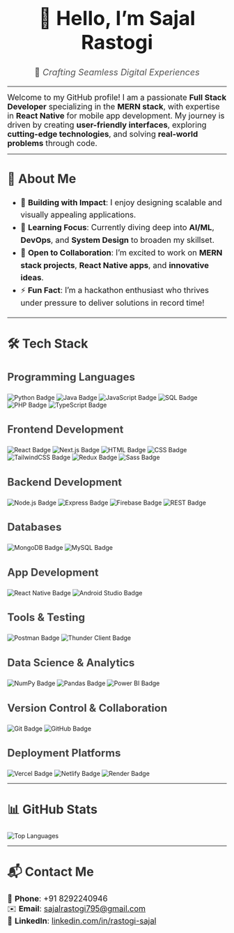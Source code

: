 <div align="center">
  <h1 style="font-size: 45px;">👋 Hello, I’m <b>Sajal Rastogi</b></h1>
  <p style="font-size: 20px; color: #555;">🎯 <i>Crafting Seamless Digital Experiences</i></p>
</div>

---

<div style="font-size: 18px;">
Welcome to my GitHub profile! I am a passionate <b>Full Stack Developer</b> specializing in the <b>MERN stack</b>, with expertise in <b>React Native</b> for mobile app development. My journey is driven by creating <b>user-friendly interfaces</b>, exploring <b>cutting-edge technologies</b>, and solving <b>real-world problems</b> through code.
</div>

---

<h2 style="font-size: 28px; color: #333;">🚀 About Me</h2>
<ul style="font-size: 18px; line-height: 1.6;">
  <li>🔭 <b>Building with Impact</b>: I enjoy designing scalable and visually appealing applications.</li>
  <li>🌱 <b>Learning Focus</b>: Currently diving deep into <b>AI/ML</b>, <b>DevOps</b>, and <b>System Design</b> to broaden my skillset.</li>
  <li>🤝 <b>Open to Collaboration</b>: I’m excited to work on <b>MERN stack projects</b>, <b>React Native apps</b>, and <b>innovative ideas</b>.</li>
  <li>⚡ <b>Fun Fact</b>: I’m a hackathon enthusiast who thrives under pressure to deliver solutions in record time!</li>
</ul>

---

<h2 style="font-size: 28px; color: #333;">🛠️ Tech Stack</h2>

<h3 style="font-size: 24px; color: #444;">Programming Languages</h3>
<p>
  <img src="https://img.shields.io/badge/Python-3776AB?style=for-the-badge&logo=python&logoColor=white&circle=true&labelColor=darkblue" alt="Python Badge">
  <img src="https://img.shields.io/badge/Java-007396?style=for-the-badge&logo=openjdk&logoColor=white&circle=true&labelColor=darkblue" alt="Java Badge">
  <img src="https://img.shields.io/badge/JavaScript-F7DF1E?style=for-the-badge&logo=javascript&logoColor=black&circle=true&labelColor=yellow" alt="JavaScript Badge">
  <img src="https://img.shields.io/badge/SQL-003B57?style=for-the-badge&logo=postgresql&logoColor=white&circle=true&labelColor=blue" alt="SQL Badge">
  <img src="https://img.shields.io/badge/PHP-777BB4?style=for-the-badge&logo=php&logoColor=white&circle=true&labelColor=blue" alt="PHP Badge">
  <img src="https://img.shields.io/badge/TypeScript-3178C6?style=for-the-badge&logo=typescript&logoColor=white&circle=true&labelColor=blue" alt="TypeScript Badge">
</p>

<h3 style="font-size: 24px; color: #444;">Frontend Development</h3>
<p>
  <img src="https://img.shields.io/badge/React-61DAFB?style=for-the-badge&logo=react&logoColor=black&circle=true&labelColor=lightblue" alt="React Badge">
  <img src="https://img.shields.io/badge/Next.js-000000?style=for-the-badge&logo=nextdotjs&logoColor=white&circle=true&labelColor=black" alt="Next.js Badge">
  <img src="https://img.shields.io/badge/HTML-E34F26?style=for-the-badge&logo=html5&logoColor=white&circle=true&labelColor=red" alt="HTML Badge">
  <img src="https://img.shields.io/badge/CSS-1572B6?style=for-the-badge&logo=css3&logoColor=white&circle=true&labelColor=blue" alt="CSS Badge">
  <img src="https://img.shields.io/badge/TailwindCSS-06B6D4?style=for-the-badge&logo=tailwindcss&logoColor=white&circle=true&labelColor=teal" alt="TailwindCSS Badge">
  <img src="https://img.shields.io/badge/Redux-764ABC?style=for-the-badge&logo=redux&logoColor=white&circle=true&labelColor=purple" alt="Redux Badge">
  <img src="https://img.shields.io/badge/Sass-CC6699?style=for-the-badge&logo=sass&logoColor=white&circle=true&labelColor=pink" alt="Sass Badge">
</p>

<h3 style="font-size: 24px; color: #444;">Backend Development</h3>
<p>
  <img src="https://img.shields.io/badge/Node.js-43853D?style=for-the-badge&logo=nodedotjs&logoColor=white&circle=true&labelColor=green" alt="Node.js Badge">
  <img src="https://img.shields.io/badge/Express.js-404D59?style=for-the-badge&circle=true&labelColor=black" alt="Express Badge">
  <img src="https://img.shields.io/badge/Firebase-FFCA28?style=for-the-badge&logo=firebase&logoColor=black&circle=true&labelColor=orange" alt="Firebase Badge">
  <img src="https://img.shields.io/badge/REST-25D366?style=for-the-badge&logo=api&circle=true&labelColor=green" alt="REST Badge">
</p>

<h3 style="font-size: 24px; color: #444;">Databases</h3>
<p>
  <img src="https://img.shields.io/badge/MongoDB-47A248?style=for-the-badge&logo=mongodb&logoColor=white&circle=true&labelColor=darkgreen" alt="MongoDB Badge">
  <img src="https://img.shields.io/badge/MySQL-4479A1?style=for-the-badge&logo=mysql&logoColor=white&circle=true&labelColor=blue" alt="MySQL Badge">
</p>

<h3 style="font-size: 24px; color: #444;">App Development</h3>
<p>
  <img src="https://img.shields.io/badge/React_Native-61DAFB?style=for-the-badge&logo=react&logoColor=black&circle=true&labelColor=lightblue" alt="React Native Badge">
  <img src="https://img.shields.io/badge/Android_Studio-3DDC84?style=for-the-badge&logo=android-studio&logoColor=white&circle=true&labelColor=green" alt="Android Studio Badge">
</p>

<h3 style="font-size: 24px; color: #444;">Tools & Testing</h3>
<p>
  <img src="https://img.shields.io/badge/Postman-FF6C37?style=for-the-badge&logo=postman&logoColor=white&circle=true&labelColor=red" alt="Postman Badge">
  <img src="https://img.shields.io/badge/Thunder_Client-32B4A8?style=for-the-badge&logo=thunder-client&logoColor=white&circle=true&labelColor=teal" alt="Thunder Client Badge">
</p>

<h3 style="font-size: 24px; color: #444;">Data Science & Analytics</h3>
<p>
  <img src="https://img.shields.io/badge/NumPy-013243?style=for-the-badge&logo=numpy&logoColor=white&circle=true&labelColor=blue" alt="NumPy Badge">
  <img src="https://img.shields.io/badge/Pandas-150458?style=for-the-badge&logo=pandas&logoColor=white&circle=true&labelColor=green" alt="Pandas Badge">
  <img src="https://img.shields.io/badge/Power_BI-F2C811?style=for-the-badge&logo=powerbi&logoColor=black&circle=true&labelColor=yellow" alt="Power BI Badge">
</p>

<h3 style="font-size: 24px; color: #444;">Version Control & Collaboration</h3>
<p>
  <img src="https://img.shields.io/badge/Git-F05032?style=for-the-badge&logo=git&logoColor=white&circle=true&labelColor=red" alt="Git Badge">
  <img src="https://img.shields.io/badge/GitHub-181717?style=for-the-badge&logo=github&logoColor=white&circle=true&labelColor=black" alt="GitHub Badge">
</p>

<h3 style="font-size: 24px; color: #444;">Deployment Platforms</h3>
<p>
  <img src="https://img.shields.io/badge/Vercel-000000?style=for-the-badge&logo=vercel&logoColor=white&circle=true&labelColor=black" alt="Vercel Badge">
  <img src="https://img.shields.io/badge/Netlify-00C7B7?style=for-the-badge&logo=netlify&logoColor=white&circle=true&labelColor=teal" alt="Netlify Badge">
  <img src="https://img.shields.io/badge/Render-46E3B7?style=for-the-badge&logo=render&logoColor=white&circle=true&labelColor=teal" alt="Render Badge">
</p>

---

<h2 style="font-size: 28px; color: #333;">📊 GitHub Stats</h2>

<p>
  <img src="https://github-readme-stats.vercel.app/api/top-langs/?username=RastogiSajal7&langs_count=10&hide_title=true&theme=radical&layout=compact" alt="Top Languages">
</p>

---

<h2 style="font-size: 28px; color: #333;">📬 Contact Me</h2>
<p style="font-size: 18px;">
  📱 <b>Phone</b>: +91 8292240946<br>
  ✉️ <b>Email</b>: <a href="mailto:sajalrastogi795@gmail.com">sajalrastogi795@gmail.com</a><br>
  💼 <b>LinkedIn</b>: <a href="https://linkedin.com/in/rastogi-sajal">linkedin.com/in/rastogi-sajal</a>
</p>
